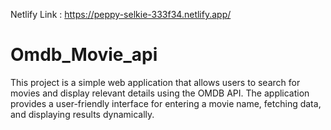 Netlify Link : https://peppy-selkie-333f34.netlify.app/
# Omdb_Movie_api
This project is a simple web application that allows users to search for movies and display relevant details using the OMDB API. The application provides a user-friendly interface for entering a movie name, fetching data, and displaying results dynamically.
